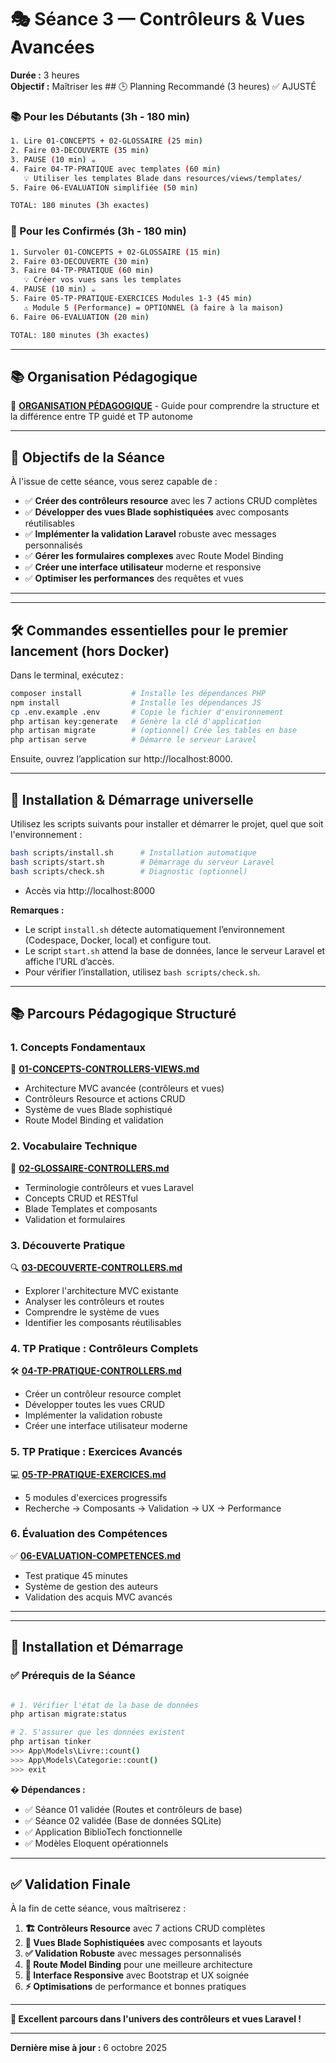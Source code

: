# 🎭 Séance 3 — Contrôleurs & Vues Avancées

**Durée :** 3 heures  
**Objectif :** Maîtriser les ## 🕒 Planning Recommandé (3 heures) ✅ AJUSTÉ

### **📚 Pour les Débutants** (3h - 180 min)
```bash
1. Lire 01-CONCEPTS + 02-GLOSSAIRE (25 min)
2. Faire 03-DECOUVERTE (35 min)
3. PAUSE (10 min) ☕
4. Faire 04-TP-PRATIQUE avec templates (60 min)
   💡 Utiliser les templates Blade dans resources/views/templates/
5. Faire 06-EVALUATION simplifiée (50 min)

TOTAL: 180 minutes (3h exactes)
```

### **🚀 Pour les Confirmés** (3h - 180 min)
```bash
1. Survoler 01-CONCEPTS + 02-GLOSSAIRE (15 min)
2. Faire 03-DECOUVERTE (30 min)
3. Faire 04-TP-PRATIQUE (60 min)
   💡 Créer vos vues sans les templates
4. PAUSE (10 min) ☕
5. Faire 05-TP-PRATIQUE-EXERCICES Modules 1-3 (45 min)
   ⚠️ Module 5 (Performance) = OPTIONNEL (à faire à la maison)
6. Faire 06-EVALUATION (20 min)

TOTAL: 180 minutes (3h exactes)
```



---

## 📚 Organisation Pédagogique
📖 **[ORGANISATION PÉDAGOGIQUE](00-ORGANISATION-PEDAGOGIQUE.md)** - Guide pour comprendre la structure et la différence entre TP guidé et TP autonome

---

## 🎯 Objectifs de la Séance

À l'issue de cette séance, vous serez capable de :

- ✅ **Créer des contrôleurs resource** avec les 7 actions CRUD complètes
- ✅ **Développer des vues Blade sophistiquées** avec composants réutilisables
- ✅ **Implémenter la validation Laravel** robuste avec messages personnalisés
- ✅ **Gérer les formulaires complexes** avec Route Model Binding
- ✅ **Créer une interface utilisateur** moderne et responsive
- ✅ **Optimiser les performances** des requêtes et vues

---

---

## 🛠️ Commandes essentielles pour le premier lancement (hors Docker)

Dans le terminal, exécutez :

```bash
composer install           # Installe les dépendances PHP
npm install                # Installe les dépendances JS
cp .env.example .env       # Copie le fichier d'environnement
php artisan key:generate   # Génère la clé d'application
php artisan migrate        # (optionnel) Crée les tables en base
php artisan serve          # Démarre le serveur Laravel
```

Ensuite, ouvrez l’application sur http://localhost:8000.

---

## 🚀 Installation & Démarrage universelle

Utilisez les scripts suivants pour installer et démarrer le projet, quel que soit l'environnement :

```bash
bash scripts/install.sh      # Installation automatique
bash scripts/start.sh        # Démarrage du serveur Laravel
bash scripts/check.sh        # Diagnostic (optionnel)
```
- Accès via http://localhost:8000

**Remarques :**
- Le script `install.sh` détecte automatiquement l’environnement (Codespace, Docker, local) et configure tout.
- Le script `start.sh` attend la base de données, lance le serveur Laravel et affiche l’URL d’accès.
- Pour vérifier l’installation, utilisez `bash scripts/check.sh`.


---

## 📚 Parcours Pédagogique Structuré

### **1. Concepts Fondamentaux**
📖 **[01-CONCEPTS-CONTROLLERS-VIEWS.md](01-CONCEPTS-CONTROLLERS-VIEWS.md)**
- Architecture MVC avancée (contrôleurs et vues)
- Contrôleurs Resource et actions CRUD
- Système de vues Blade sophistiqué
- Route Model Binding et validation

### **2. Vocabulaire Technique**
📝 **[02-GLOSSAIRE-CONTROLLERS.md](02-GLOSSAIRE-CONTROLLERS.md)**
- Terminologie contrôleurs et vues Laravel
- Concepts CRUD et RESTful
- Blade Templates et composants
- Validation et formulaires

### **3. Découverte Pratique**  
🔍 **[03-DECOUVERTE-CONTROLLERS.md](03-DECOUVERTE-CONTROLLERS.md)**
- Explorer l'architecture MVC existante
- Analyser les contrôleurs et routes
- Comprendre le système de vues
- Identifier les composants réutilisables

### **4. TP Pratique : Contrôleurs Complets**
🛠️ **[04-TP-PRATIQUE-CONTROLLERS.md](04-TP-PRATIQUE-CONTROLLERS.md)**
- Créer un contrôleur resource complet
- Développer toutes les vues CRUD
- Implémenter la validation robuste
- Créer une interface utilisateur moderne

### **5. TP Pratique : Exercices Avancés**
💻 **[05-TP-PRATIQUE-EXERCICES.md](05-TP-PRATIQUE-EXERCICES.md)**
- 5 modules d'exercices progressifs
- Recherche → Composants → Validation → UX → Performance

### **6. Évaluation des Compétences**
✅ **[06-EVALUATION-COMPETENCES.md](06-EVALUATION-COMPETENCES.md)**
- Test pratique 45 minutes
- Système de gestion des auteurs
- Validation des acquis MVC avancés

---

---

## 🚀 Installation et Démarrage

### **✅ Prérequis de la Séance**

```bash

# 1. Vérifier l'état de la base de données
php artisan migrate:status

# 2. S'assurer que les données existent
php artisan tinker
>>> App\Models\Livre::count()
>>> App\Models\Categorie::count()
>>> exit
```

**� Dépendances :**
- ✅ Séance 01 validée (Routes et contrôleurs de base)
- ✅ Séance 02 validée (Base de données SQLite)
- ✅ Application BiblioTech fonctionnelle
- ✅ Modèles Eloquent opérationnels

---

## ✅ Validation Finale

À la fin de cette séance, vous maîtriserez :

1. **🏗️ Contrôleurs Resource** avec 7 actions CRUD complètes
2. **🎨 Vues Blade Sophistiquées** avec composants et layouts
3. **✅ Validation Robuste** avec messages personnalisés
4. **🔗 Route Model Binding** pour une meilleure architecture
5. **📱 Interface Responsive** avec Bootstrap et UX soignée
6. **⚡ Optimisations** de performance et bonnes pratiques

---


**🎉 Excellent parcours dans l'univers des contrôleurs et vues Laravel !**

---

**Dernière mise à jour :** 6 octobre 2025